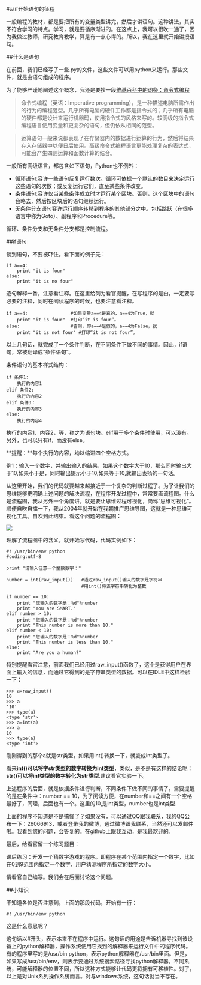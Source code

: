 #从if开始语句的征程

一般编程的教材，都是要把所有的变量类型讲完，然后才讲语句。这种讲法，其实不符合学习的特点。学习，就是要循序渐进的。在这点上，我可以很吹一通了，因为我做过教师，研究教育教学，算是有一点心得的。所以，我在这里就开始讲授语句。

##什么是语句

在前面，我们已经写了一些.py的文件，这些文件可以用python来运行。那些文件，就是由语句组成的程序。

为了能够严谨地阐述这个概念，我还是要抄一段[维基百科中的词条：命令式编程](http://zh.wikipedia.org/wiki/%E6%8C%87%E4%BB%A4%E5%BC%8F%E7%B7%A8%E7%A8%8B)

>命令式编程（英语：Imperative programming），是一种描述电脑所需作出的行为的编程范型。几乎所有电脑的硬件工作都是指令式的；几乎所有电脑的硬件都是设计来运行机器码，使用指令式的风格来写的。较高级的指令式编程语言使用变量和更复杂的语句，但仍依从相同的范型。

>运算语句一般来说都表现了在存储器内的数据进行运算的行为，然后将结果存入存储器中以便日后使用。高级命令式编程语言更能处理复杂的表达式，可能会产生四则运算和函数计算的结合。

一般所有高级语言，都包含如下语句，Python也不例外：

- 循环语句:容许一些语句反复运行数次。循环可依据一个默认的数目来决定运行这些语句的次数；或反复运行它们，直至某些条件改变。
- 条件语句:容许仅当某些条件成立时才运行某个区块。否则，这个区块中的语句会略去，然后按区块后的语句继续运行。
- 无条件分支语句容许运行顺序转移到程序的其他部分之中。包括跳跃（在很多语言中称为Goto）、副程序和Procedure等。

循环、条件分支和无条件分支都是控制流程。

##if语句

谈到语句，不要被吓住。看下面的例子先：

    if a==4:
        print "it is four"
    else:
        print "it is no four"

逐句解释一番，注意看注释。在这里给列为看官提醒，在写程序的是由，一定要写必要的注释，同时在阅读程序的时候，也要注意看注释。

    if a==4:                #如果变量a==4是真的，a==4为True，就
        print "it is four"  #打印“it is four”。
    else:                   #否则，即a==4是假的，a==4为False，就
        print "it is not four" #打印“it is not four”。

以上几句话，就完成了一个条件判断，在不同条件下做不同的事情。因此，if语句，常被翻译成“条件语句”。

条件语句的基本样式结构：

    if 条件1:
        执行的内容1
    elif 条件2:
        执行的内容2
    elif 条件3：
        执行的内容3
    else:
        执行的内容4

执行的内容1、内容2，等，称之为语句块。elif用于多个条件时使用，可以没有。另外，也可以只有if，而没有else。

**提醒：**每个执行的内容，均以缩进四个空格方式。

例1：输入一个数字，并输出输入的结果，如果这个数字大于10，那么同时输出大于10,如果小于是，同时输出提示小于10,如果等于10,就输出表扬的一句话。

从这里开始，我们的代码就要越来越接近于一个复杂的判断过程了。为了让我们的思维能够更明确上述问题的解决流程，在程序开发过程中，常常要画流程图。什么是流程图，我从另外一个角度讲，就是要让思维过程可视化，简称“思维可视化”。顺便自吹自擂一下，我从2004年就开始在我朝推广思维导图，这就是一种思维可视化工具。自吹到此结束。看这个问题的流程图：

![](../Pictures/11101.png)

理解了流程图中的含义，就开始写代码，代码实例如下：
    
	#! /usr/bin/env python
	#coding:utf-8
	
	print "请输入任意一个整数数字："
	
	number = int(raw_input())   #通过raw_input()输入的数字是字符串
	                            #用int()将该字符串转化为整数
	
	if number == 10:
	    print "您输入的数字是：%d"%number
	    print "You are SMART."
	elif number > 10:
	    print "您输入的数字是：%d"%number
	    print "This number is more than 10."
	elif number < 10:
	    print "您输入的数字是：%d"%number
	    print "This number is less than 10."
	else:
	    print "Are you a human?"    
    
特别提醒看官注意，前面我们已经用过raw_input()函数了，这个是获得用户在界面上输入的信息，而通过它得到的是字符串类型的数据。可以在IDLE中这样检验一下：

    >>> a=raw_input()
    10
    >>> a   
    '10'
    >>> type(a)
    <type 'str'>
    >>> a=int(a)
    >>> a
    10
    >>> type(a)
    <type 'int'>

刚刚得到的那个a就是str类型，如果用int()转换一下，就变成int类型了。

看来**int()可以将字str类型的数字转换为int类型**，类似，是不是有这样的结论呢：**str()可以将int类型的数字转化为str类型**.建议看官实验一下。

上述程序的后面，就是依据条件进行判断，不同条件下做不同的事情了。需要提醒的是在条件中：number == 10，为了阅读方便，在number和==之间有一个空格最好了，同理，后面也有一个。这里的10,是int类型，number也是int类型.

上面的程序不知道是不是搞懂了？如果没有，可以通过QQ跟我联系，我的QQ公布一下：26066913，或者登录我的微博，通过微博跟我联系，当然还可以发邮件啦。我看到您的问题，会答复的。在github上跟我互动，是我最欢迎的。

最后，给看官留一个练习题目：

课后练习：开发一个猜数字游戏的程序。即程序在某个范围内指定一个数字，比如在0到9范围内指定一个数字，用户猜测程序所指定的数字大小。

请看官自己编写。我们会在后面讨论这个问题。

##小知识

不知道各位是否注意到，上面的那段代码，开始有一行：

	#! /usr/bin/env python

这是什么意思呢？

这句话以#开头，表示本来不在程序中运行。这句话的用途是告诉机器寻找到该设备上的python解释器，操作系统使用它找到的解释器来运行文件中的程序代码。有的程序里写的是/usr/bin python，表示python解释器在/usr/bin里面。但是，如果写成/usr/bin/env，则表示要通过系统搜索路径寻找python解释器。不同系统，可能解释器的位置不同，所以这种方式能够让代码更将拥有可移植性。对了，以上是对Unix系列操作系统而言。对与windows系统，这句话就当不存在。

